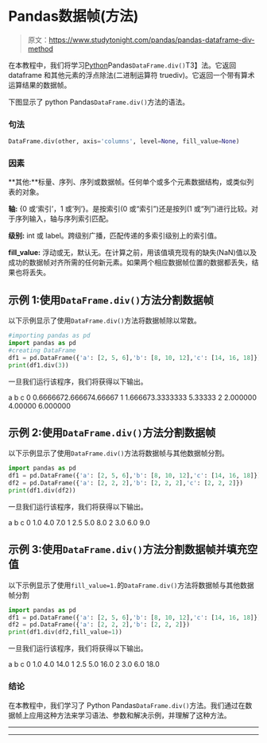 # Pandas数据帧(方法)

> 原文：<https://www.studytonight.com/pandas/pandas-dataframe-div-method>

在本教程中，我们将学习[Python](https://www.studytonight.com/python/getting-started-with-python)Pandas`DataFrame.div()`T3】法。它返回 dataframe 和其他元素的浮点除法(二进制运算符 truediv)。它返回一个带有算术运算结果的数据帧。

下图显示了 python Pandas`DataFrame.div()`方法的语法。

### 句法

```py
DataFrame.div(other, axis='columns', level=None, fill_value=None)
```

### 因素

**其他:**标量、序列、序列或数据帧。任何单个或多个元素数据结构，或类似列表的对象。

**轴:** {0 或‘索引’，1 或‘列’}。是按索引(0 或“索引”)还是按列(1 或“列”)进行比较。对于序列输入，轴与序列索引匹配。

**级别:** int 或 label。跨级别广播，匹配传递的多索引级别上的索引值。

**fill_value:** 浮动或无，默认无。在计算之前，用该值填充现有的缺失(NaN)值以及成功的数据帧对齐所需的任何新元素。如果两个相应数据帧位置的数据都丢失，结果也将丢失。

## 示例 1:使用`DataFrame.div()`方法分割数据帧

以下示例显示了使用`DataFrame.div()`方法将数据帧除以常数。

```py
#importing pandas as pd
import pandas as pd
#creating DataFrame
df1 = pd.DataFrame({'a': [2, 5, 6],'b': [8, 10, 12],'c': [14, 16, 18]})
print(df1.div(3))
```

一旦我们运行该程序，我们将获得以下输出。

a b c
0 0.6666672.666674.66667
1 1.666673.3333333 5.33333
2 2.000000 4.00000 6.000000

## 示例 2:使用`DataFrame.div()`方法分割数据帧

以下示例显示了使用`DataFrame.div()`方法将数据帧与其他数据帧分割。

```py
import pandas as pd
df1 = pd.DataFrame({'a': [2, 5, 6],'b': [8, 10, 12],'c': [14, 16, 18]})
df2 = pd.DataFrame({'a': [2, 2, 2],'b': [2, 2, 2],'c': [2, 2, 2]})
print(df1.div(df2))
```

一旦我们运行该程序，我们将获得以下输出。

a b c
0 1.0 4.0 7.0
1 2.5 5.0 8.0
2 3.0 6.0 9.0

## 示例 3:使用`DataFrame.div()`方法分割数据帧并填充空值

以下示例显示了使用`fill_value=1.`的`DataFrame.div()`方法将数据帧与其他数据帧分割

```py
import pandas as pd
df1 = pd.DataFrame({'a': [2, 5, 6],'b': [8, 10, 12],'c': [14, 16, 18]})
df2 = pd.DataFrame({'a': [2, 2, 2],'b': [2, 2, 2]})
print(df1.div(df2,fill_value=1))
```

一旦我们运行该程序，我们将获得以下输出。

a b c
0 1.0 4.0 14.0
1 2.5 5.0 16.0
2 3.0 6.0 18.0

### 结论

在本教程中，我们学习了 Python Pandas`DataFrame.div()`方法。我们通过在数据帧上应用这种方法来学习语法、参数和解决示例，并理解了这种方法。

* * *

* * *